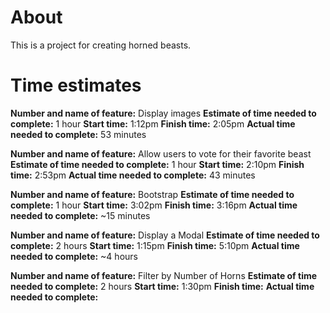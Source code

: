 # About
This is a project for creating horned beasts.

# Time estimates
**Number and name of feature:** Display images
**Estimate of time needed to complete:** 1 hour
**Start time:** 1:12pm
**Finish time:** 2:05pm
**Actual time needed to complete:** 53 minutes

**Number and name of feature:** Allow users to vote for their favorite beast
**Estimate of time needed to complete:** 1 hour
**Start time:** 2:10pm
**Finish time:** 2:53pm
**Actual time needed to complete:** 43 minutes

**Number and name of feature:** Bootstrap
**Estimate of time needed to complete:** 1 hour
**Start time:** 3:02pm
**Finish time:** 3:16pm
**Actual time needed to complete:** ~15 minutes

**Number and name of feature:** Display a Modal
**Estimate of time needed to complete:** 2 hours
**Start time:** 1:15pm
**Finish time:** 5:10pm
**Actual time needed to complete:** ~4 hours

**Number and name of feature:** Filter by Number of Horns
**Estimate of time needed to complete:** 2 hours
**Start time:** 1:30pm
**Finish time:** 
**Actual time needed to complete:** 